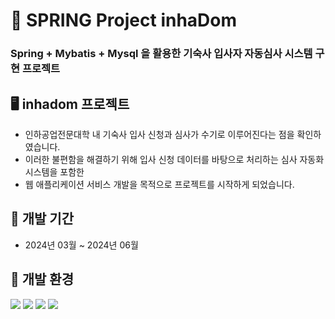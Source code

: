 # 🍃 SPRING Project inhaDom

### Spring + Mybatis + Mysql 을 활용한 기숙사 입사자 자동심사 시스템 구현 프로젝트


## 🖥️ inhadom 프로젝트

- 인하공업전문대학 내 기숙사 입사 신청과 심사가 수기로 이루어진다는 점을 확인하였습니다.
- 이러한 불편함을 해결하기 위해 입사 신청 데이터를 바탕으로 처리하는 심사 자동화 시스템을 포함한
- 웹 애플리케이션 서비스 개발을 목적으로 프로젝트를 시작하게 되었습니다.


## 📄 개발 기간

- 2024년 03월 ~ 2024년 06월


## 📄 개발 환경
<img src="https://img.shields.io/badge/java-007396?style=for-the-badge&logo=java&logoColor=white"> <img src="https://img.shields.io/badge/spring-6DB33F?style=for-the-badge&logo=spring&logoColor=white"> <img src="https://img.shields.io/badge/mysql-4479A1?style=for-the-badge&logo=mysql&logoColor=white"> <img src="https://img.shields.io/badge/mybatis-007396?style=for-the-badge&logo=java&logoColor=white">
